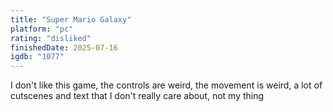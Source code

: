 ```yaml
---
title: "Super Mario Galaxy"
platform: "pc"
rating: "disliked"
finishedDate: 2025-07-16
igdb: "1077"
---
```


I don't like this game, the controls are weird, the movement is weird, a lot of cutscenes and text that I don't really care about, not my thing
